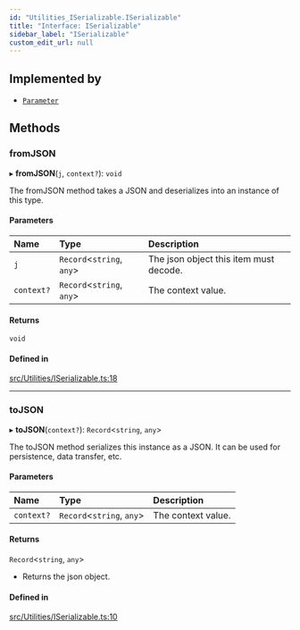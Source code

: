 ```yaml
---
id: "Utilities_ISerializable.ISerializable"
title: "Interface: ISerializable"
sidebar_label: "ISerializable"
custom_edit_url: null
---
```




## Implemented by

- [`Parameter`](../SceneTree/Parameters/SceneTree_Parameters_Parameter.Parameter)

## Methods

### fromJSON

▸ **fromJSON**(`j`, `context?`): `void`

The fromJSON method takes a JSON and deserializes into an instance of this type.

#### Parameters

| Name | Type | Description |
| :------ | :------ | :------ |
| `j` | `Record`<`string`, `any`\> | The json object this item must decode. |
| `context?` | `Record`<`string`, `any`\> | The context value. |

#### Returns

`void`

#### Defined in

[src/Utilities/ISerializable.ts:18](https://github.com/ZeaInc/zea-engine/blob/1fac85723/src/Utilities/ISerializable.ts#L18)

___

### toJSON

▸ **toJSON**(`context?`): `Record`<`string`, `any`\>

The toJSON method serializes this instance as a JSON.
It can be used for persistence, data transfer, etc.

#### Parameters

| Name | Type | Description |
| :------ | :------ | :------ |
| `context?` | `Record`<`string`, `any`\> | The context value. |

#### Returns

`Record`<`string`, `any`\>

- Returns the json object.

#### Defined in

[src/Utilities/ISerializable.ts:10](https://github.com/ZeaInc/zea-engine/blob/1fac85723/src/Utilities/ISerializable.ts#L10)

